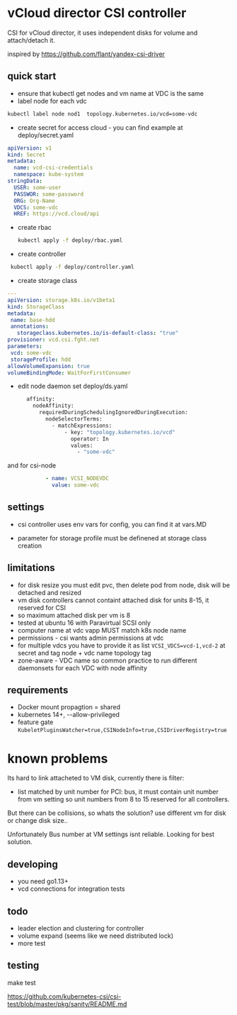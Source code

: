 # vCloud director CSI controller


CSI for vCloud director, it uses independent disks for volume and attach/detach it.

inspired by https://github.com/flant/yandex-csi-driver

## quick start

 - ensure that kubectl get nodes and vm name at VDC is the same
 - label node for each vdc
 ```bash 
kubectl label node nod1  topology.kubernetes.io/vcd=some-vdc
```
 - create secret for access cloud - you can find example at deploy/secret.yaml
```yaml
apiVersion: v1
kind: Secret
metadata:
  name: vcd-csi-credentials
  namespace: kube-system
stringData:
  USER: some-user
  PASSWOR: some-password
  ORG: Org-Name
  VDCS: some-vdc
  HREF: https://vcd.cloud/api

```
 - create rbac
   ```bash
   kubectl apply -f deploy/rbac.yaml
   ```
 - create controller
 ```bash
  kubectl apply -f deploy/controller.yaml
 ```
 - create storage class
 ```yaml
---
apiVersion: storage.k8s.io/v1beta1
kind: StorageClass
metadata:
  name: base-hdd
  annotations:
    storageclass.kubernetes.io/is-default-class: "true"
provisioner: vcd.csi.fght.net
parameters:
  vcd: some-vdc
  storageProfile: hdd
allowVolumeExpansion: true
volumeBindingMode: WaitForFirstConsumer
```
- edit node daemon set deploy/ds.yaml
```bash
      affinity:
        nodeAffinity:
          requiredDuringSchedulingIgnoredDuringExecution:
            nodeSelectorTerms:
              - matchExpressions:
                  - key: "topology.kubernetes.io/vcd"
                    operator: In
                    values:
                      - "some-vdc"
```
and  for csi-node
```yaml
            - name: VCSI_NODEVDC
              value: some-vdc

```


## settings

- csi controller uses env vars for config, you can find it at vars.MD

- parameter for storage profile must be definened at storage class creation


## limitations

- for disk resize you must edit pvc, then delete pod from node, disk will be detached and resized
- vm disk controllers cannot containt attached disk for units 8-15, it reserved for CSI
- so maximum attached disk per vm is 8
- tested at ubuntu 16 with Paravirtual SCSI only
- computer name at vdc vapp MUST match k8s node name
- permissions - csi wants admin permissions at vdc
- for multiple vdcs you have to provide it as list ```VCSI_VDCS=vcd-1,vcd-2``` at secret
  and tag node + vdc name topology tag
- zone-aware - VDC name
  so common practice to run different daemonsets
  for each VDC with node affinity

## requirements

- Docker mount propagtion = shared
- kubernetes 14+, --allow-privileged
- feature gate ```KubeletPluginsWatcher=true,CSINodeInfo=true,CSIDriverRegistry=true```


# known problems

 Its hard to link attacheted to VM disk, currently there is filter:
 - list matched by unit number for PCI: bus, it must contain unit number
   from vm setting
   so unit numbers from 8 to 15 reserved for all controllers.
   
 But there can be collisions, so whats the solution? use different vm for disk or change disk size..
 
 Unfortunately Bus number at VM settings isnt reliable. Looking for best solution.   

## developing
- you need go1.13+
- vcd connections for integration tests

## todo

- leader election and clustering for controller
- volume expand (seems like we need distributed lock)
- more test

## testing

make test

https://github.com/kubernetes-csi/csi-test/blob/master/pkg/sanity/README.md
